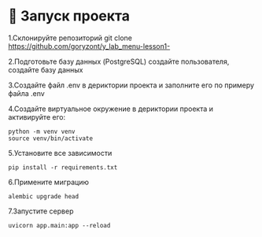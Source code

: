 # :pencil:  Запуск проекта

1.Склонируйте репозиторий git clone https://github.com/goryzont/y_lab_menu-lesson1-

2.Подготовьте базу данных (PostgreSQL) создайте пользователя, создайте базу данных

3.Создайте файл .env в дериктории проекта и заполните его по примеру файла .env

4.Создайте виртуальное окружение в дериктории проекта и активируйте его:
```
python -m venv venv
source venv/bin/activate
```

5.Установите все зависимости
```
pip install -r requirements.txt
```

6.Примените миграцию
```
alembic upgrade head
```
7.Запустите сервер 
```
uvicorn app.main:app --reload
```
